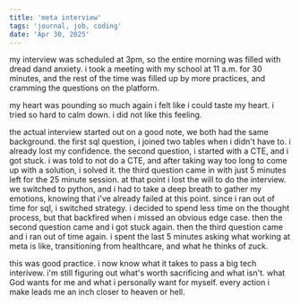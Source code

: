 ```yaml
---
title: 'meta interview'
tags: 'journal, job, coding'
date: 'Apr 30, 2025'
---
```


my interview was scheduled at 3pm, so the entire morning was filled with dread dand anxiety. i took a meeting with my school at 11 a.m. for 30 minutes, and the rest of the time was filled up by more practices, and cramming the questions on the platform.

my heart was pounding so much again i felt like i could taste my heart. i tried so hard to calm down. i did not like this feeling.

the actual interview started out on a good note, we both had the same background. the first sql question, i joined two tables when i didn't have to. i already lost my confidence. the second question, i started with a CTE, and i got stuck. i was told to not do a CTE, and after taking way too long to come up with a solution, i solved it. the third question came in with just 5 minutes left for the 25 minute session. at that point i lost the will to do the interview. we switched to python, and i had to take a deep breath to gather my emotions, knowing that i've already failed at this point. since i ran out of time for sql, i switched strategy. i decided to spend less time on the thought process, but that backfired when i missed an obvious edge case. then the second question came and i got stuck again. then the third question came and i ran out of time again. i spent the last 5 minutes asking what working at meta is like, transitioning from healthcare, and what he thinks of zuck.

this was good practice. i now know what it takes to pass a big tech interivew. i'm still figuring out what's worth sacrificing and what isn't. what God wants for me and what i personally want for myself. every action i make leads me an inch closer to heaven or hell.
